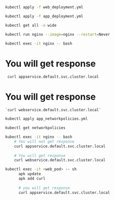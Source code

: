 ```bash
kubectl apply -f web_deployment.yml
````

````bash
kubectl apply -f app_deployment.yml
````

````bash
kubectl get all -o wide
````

````bash
kubectl run nginx --image=nginx --restart=Never
````

````bash 
kubectl exec -it nginx -- bash
````
# You will get response
     curl appservice.default.svc.cluster.local
# You will get response
    `curl webservice.default.svc.cluster.local` 
    
````bash
kubectl apply app_networkpolicies.yml
````

````bash
kubectl get networkpolicies
````


````bash
kubectl exec -it nginx -- bash
    # You will not get response
    curl appservice.default.svc.cluster.local
    
    # You will get response
    curl webservice.default.svc.cluster.local
````
    
````bash
kubectl exec -it <web_pod> -- sh
      apk update
      apk add curl
      
      # you will get response
      curl appservice.default.svc.cluster.local
````
